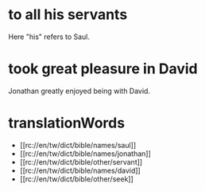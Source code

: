# to all his servants

Here "his" refers to Saul.

# took great pleasure in David

Jonathan greatly enjoyed being with David.

# translationWords

* [[rc://en/tw/dict/bible/names/saul]]
* [[rc://en/tw/dict/bible/names/jonathan]]
* [[rc://en/tw/dict/bible/other/servant]]
* [[rc://en/tw/dict/bible/names/david]]
* [[rc://en/tw/dict/bible/other/seek]]
